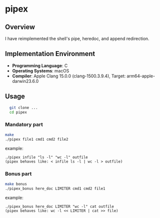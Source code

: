 # pipex

## Overview
I have reimplemented the shell's pipe, heredoc, and append redirection.

## Implementation Environment

- **Programming Language**: C
- **Operating Systems**: macOS
- **Compiler**: Apple Clang 15.0.0 (clang-1500.3.9.4), Target: arm64-apple-darwin23.6.0

## Usage
``` bash
  git clone ...
  cd pipex
```
### Mandatory part
  ``` bash
  make
  ./pipex file1 cmd1 cmd2 file2
  ```
  example:
  
    ./pipex infile "ls -l" "wc -l" outfile
    (pipex behaves like: < infile ls -l | wc -l > outfile)

### Bonus part
  ``` bash
  make bonus
  ./pipex_bonus here_doc LIMITER cmd1 cmd2 file1
  ```
  example:

    ./pipex_bonus here_doc LIMITER "wc -l" cat outfile
    (pipex behaves like: wc -l << LIMITER | cat >> file)
